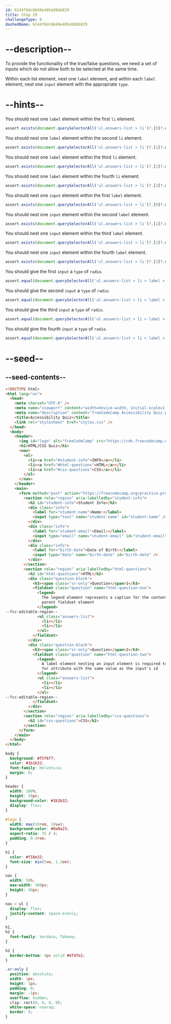```yaml
---
id: 6144f8dc6849e405dd8bb829
title: Step 29
challengeType: 0
dashedName: 6144f8dc6849e405dd8bb829
---
```


# --description--

To provide the functionality of the true/false questions, we need a set of inputs which do not allow both to be selected at the same time.

Within each list element, nest one `label` element, and within each `label` element, nest one `input` element with the appropriate `type`.

# --hints--

You should nest one `label` element within the first `li` element.

```js
assert.exists(document.querySelectorAll('ul.answers-list > li')?.[0]?.querySelector('label'));
```

You should nest one `label` element within the second `li` element.

```js
assert.exists(document.querySelectorAll('ul.answers-list > li')?.[1]?.querySelector('label'));
```

You should nest one `label` element within the third `li` element.

```js
assert.exists(document.querySelectorAll('ul.answers-list > li')?.[2]?.querySelector('label'));
```

You should nest one `label` element within the fourth `li` element.

```js
assert.exists(document.querySelectorAll('ul.answers-list > li')?.[3]?.querySelector('label'));
```

You should nest one `input` element within the first `label` element.

```js
assert.exists(document.querySelectorAll('ul.answers-list > li')?.[0]?.querySelector('label')?.querySelector('input'));
```

You should nest one `input` element within the second `label` element.

```js
assert.exists(document.querySelectorAll('ul.answers-list > li')?.[1]?.querySelector('label')?.querySelector('input'));
```

You should nest one `input` element within the third `label` element.

```js
assert.exists(document.querySelectorAll('ul.answers-list > li')?.[2]?.querySelector('label')?.querySelector('input'));
```

You should nest one `input` element within the fourth `label` element.

```js
assert.exists(document.querySelectorAll('ul.answers-list > li')?.[3]?.querySelector('label')?.querySelector('input'));
```

You should give the first `input` a `type` of `radio`.

```js
assert.equal(document.querySelectorAll('ul.answers-list > li > label > input')?.[0]?.type, 'radio');
```

You should give the second `input` a `type` of `radio`.

```js
assert.equal(document.querySelectorAll('ul.answers-list > li > label > input')?.[1]?.type, 'radio');
```

You should give the third `input` a `type` of `radio`.

```js
assert.equal(document.querySelectorAll('ul.answers-list > li > label > input')?.[2]?.type, 'radio');
```

You should give the fourth `input` a `type` of `radio`.

```js
assert.equal(document.querySelectorAll('ul.answers-list > li > label > input')?.[3]?.type, 'radio');
```

# --seed--

## --seed-contents--

```html
<!DOCTYPE html>
<html lang="en">
  <head>
    <meta charset="UTF-8" />
    <meta name="viewport" content="width=device-width, initial-scale=1.0" />
    <meta name="description" content="freeCodeCamp Accessibility Quiz practice project" />
    <title>Accessibility Quiz</title>
    <link rel="stylesheet" href="styles.css" />
  </head>
  <body>
    <header>
      <img id="logo" alt="freeCodeCamp" src="https://cdn.freecodecamp.org/platform/universal/fcc_primary.svg">
      <h1>HTML/CSS Quiz</h1>
      <nav>
        <ul>
          <li><a href="#student-info">INFO</a></li>
          <li><a href="#html-questions">HTML</a></li>
          <li><a href="#css-questions">CSS</a></li>
        </ul>
      </nav>
    </header>
    <main>
      <form method="post" action="https://freecodecamp.org/practice-project/accessibility-quiz">
        <section role="region" aria-labelledby="student-info">
          <h2 id="student-info">Student Info</h2>
          <div class="info">
            <label for="student-name">Name:</label>
            <input type="text" name="student-name" id="student-name" />
          </div>
          <div class="info">
            <label for="student-email">Email:</label>
            <input type="email" name="student-email" id="student-email" />
          </div>
          <div class="info">
            <label for="birth-date">Date of Birth:</label>
            <input type="date" name="birth-date" id="birth-date" />
          </div>
        </section>
        <section role="region" aria-labelledby="html-questions">
          <h2 id="html-questions">HTML</h2>
          <div class="question-block">
            <h3><span class="sr-only">Question</span>1</h3>
            <fieldset class="question" name="html-question-one">
              <legend>
                The legend element represents a caption for the content of its
                parent fieldset element
              </legend>
--fcc-editable-region--
              <ul class="answers-list">
                <li></li>
                <li></li>
              </ul>
            </fieldset>
          </div>
          <div class="question-block">
            <h3><span class="sr-only">Question</span>2</h3>
            <fieldset class="question" name="html-question-two">
              <legend>
                A label element nesting an input element is required to have a
                for attribute with the same value as the input's id
              </legend>
              <ul class="answers-list">
                <li></li>
                <li></li>
              </ul>
--fcc-editable-region--
            </fieldset>
          </div>
        </section>
        <section role="region" aria-labelledby="css-questions">
          <h2 id="css-questions">CSS</h2>
        </section>
      </form>
    </main>
  </body>
</html>

```

```css
body {
  background: #f5f6f7;
  color: #1b1b32;
  font-family: Helvetica;
  margin: 0;
}

header {
  width: 100%;
  height: 50px;
  background-color: #1b1b32;
  display: flex;
}

#logo {
  width: max(10rem, 18vw);
  background-color: #0a0a23;
  aspect-ratio: 35 / 4;
  padding: 0.4rem;
}

h1 {
  color: #f1be32;
  font-size: min(5vw, 1.2em);
}

nav {
  width: 50%;
  max-width: 300px;
  height: 50px;
}

nav > ul {
  display: flex;
  justify-content: space-evenly;
}

h1,
h2 {
  font-family: Verdana, Tahoma;
}

h2 {
  border-bottom: 4px solid #dfdfe2;
}

.sr-only {
  position: absolute;
  width: 1px;
  height: 1px;
  padding: 0;
  margin: -1px;
  overflow: hidden;
  clip: rect(0, 0, 0, 0);
  white-space: nowrap;
  border: 0;
}

```

